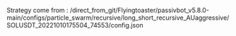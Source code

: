 Strategy come from : /direct_from_git/Flyingtoaster/passivbot_v5.8.0-main/configs/particle_swarm/recursive/long_short_recursive_AUaggressive/SOLUSDT_20221010175504_74553/config.json